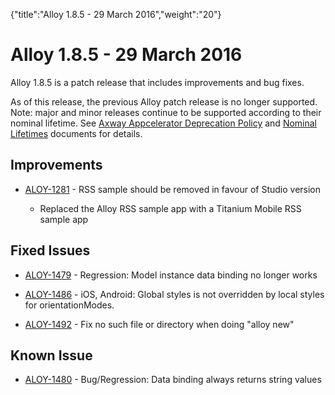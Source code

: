 {"title":"Alloy 1.8.5 - 29 March 2016","weight":"20"} 

# Alloy 1.8.5 - 29 March 2016

Alloy 1.8.5 is a patch release that includes improvements and bug fixes.

As of this release, the previous Alloy patch release is no longer supported. Note: major and minor releases continue to be supported according to their nominal lifetime. See [Axway Appcelerator Deprecation Policy](/docs/appc/AMPLIFY_Appcelerator_Services_Overview/Axway_Appcelerator_Deprecation_Policy/) and [Nominal Lifetimes](/docs/appc/AMPLIFY_Appcelerator_Services_Overview/Axway_Appcelerator_Product_Lifecycle/#NominalLifetimes) documents for details.

## Improvements

*   [ALOY-1281](https://jira.appcelerator.org/browse/ALOY-1281) - RSS sample should be removed in favour of Studio version
    
    *   Replaced the Alloy RSS sample app with a Titanium Mobile RSS sample app
        

## Fixed Issues

*   [ALOY-1479](https://jira.appcelerator.org/browse/ALOY-1479) - Regression: Model instance data binding no longer works
    
*   [ALOY-1486](https://jira.appcelerator.org/browse/ALOY-1486) - iOS, Android: Global styles is not overridden by local styles for orientationModes.
    
*   [ALOY-1492](https://jira.appcelerator.org/browse/ALOY-1492) - Fix no such file or directory when doing "alloy new"
    

## Known Issue

*   [ALOY-1480](https://jira.appcelerator.org/browse/ALOY-1480) - Bug/Regression: Data binding always returns string values